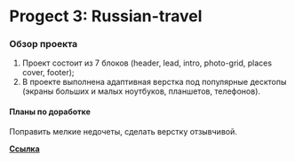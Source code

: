 # Progect 3: Russian-travel

### Обзор проекта
1. Проект состоит из 7 блоков (header, lead, intro, photo-grid, places cover, footer);
2. В проекте выполнена адаптивная верстка под популярные десктопы (экраны больших и малых ноутбуков, планшетов, телефонов).

#### Планы по доработке
Поправить мелкие недочеты, сделать верстку отзывчивой.

[**Cсылка**](https://svirriill.github.io/russian-travel/)
